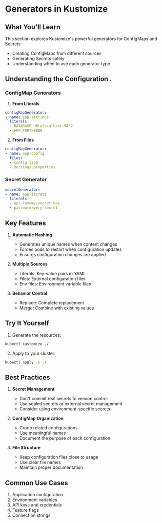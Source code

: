 # Generators in Kustomize

## What You'll Learn
This section explores Kustomize's powerful generators for ConfigMaps and Secrets:
- Creating ConfigMaps from different sources
- Generating Secrets safely
- Understanding when to use each generator type

## Understanding the Configuration .

### ConfigMap Generators
1. **From Literals**
```yaml
configMapGenerator:
- name: app-settings
  literals:
  - DATABASE_URL=localhost:5432
  - APP_PORT=8080
```

2. **From Files**
```yaml
configMapGenerator:
- name: app-config
  files:
  - config.json
  - settings.properties
```

### Secret Generator
```yaml
secretGenerator:
- name: app-secrets
  literals:
  - api-key=my-secret-key
  - password=very-secret
```

## Key Features

1. **Automatic Hashing**
   - Generates unique names when content changes
   - Forces pods to restart when configuration updates
   - Ensures configuration changes are applied

2. **Multiple Sources**
   - Literals: Key-value pairs in YAML
   - Files: External configuration files
   - Env files: Environment variable files

3. **Behavior Control**
   - Replace: Complete replacement
   - Merge: Combine with existing values

## Try It Yourself

1. Generate the resources:
```bash
kubectl kustomize ./
```

2. Apply to your cluster:
```bash
kubectl apply -k ./
```

## Best Practices

1. **Secret Management**
   - Don't commit real secrets to version control
   - Use sealed secrets or external secret management
   - Consider using environment-specific secrets

2. **ConfigMap Organization**
   - Group related configurations
   - Use meaningful names
   - Document the purpose of each configuration

3. **File Structure**
   - Keep configuration files close to usage
   - Use clear file names
   - Maintain proper documentation

## Common Use Cases
1. Application configuration
2. Environment variables
3. API keys and credentials
4. Feature flags
5. Connection strings